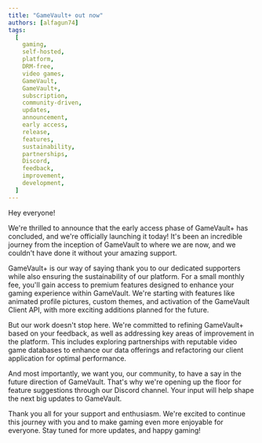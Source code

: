 ```yaml
---
title: "GameVault+ out now"
authors: [alfagun74]
tags:
  [
    gaming,
    self-hosted,
    platform,
    DRM-free,
    video games,
    GameVault,
    GameVault+,
    subscription,
    community-driven,
    updates,
    announcement,
    early access,
    release,
    features,
    sustainability,
    partnerships,
    Discord,
    feedback,
    improvement,
    development,
  ]
---
```


Hey everyone!

We're thrilled to announce that the early access phase of GameVault+ has concluded, and we're officially launching it today! It's been an incredible journey from the inception of GameVault to where we are now, and we couldn't have done it without your amazing support.

GameVault+ is our way of saying thank you to our dedicated supporters while also ensuring the sustainability of our platform. For a small monthly fee, you'll gain access to premium features designed to enhance your gaming experience within GameVault. We're starting with features like animated profile pictures, custom themes, and activation of the GameVault Client API, with more exciting additions planned for the future.

But our work doesn't stop here. We're committed to refining GameVault+ based on your feedback, as well as addressing key areas of improvement in the platform. This includes exploring partnerships with reputable video game databases to enhance our data offerings and refactoring our client application for optimal performance.

And most importantly, we want you, our community, to have a say in the future direction of GameVault. That's why we're opening up the floor for feature suggestions through our Discord channel. Your input will help shape the next big updates to GameVault.

Thank you all for your support and enthusiasm. We're excited to continue this journey with you and to make gaming even more enjoyable for everyone. Stay tuned for more updates, and happy gaming!